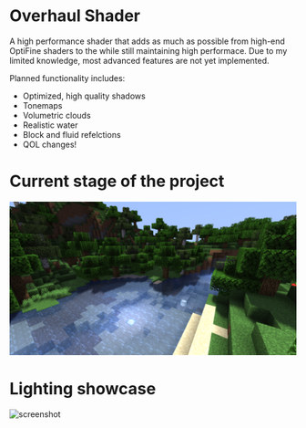 # Overhaul Shader
A high performance shader that adds as much as possible from high-end OptiFine shaders to the while still maintaining high performace. Due to my limited knowledge, most advanced features are not yet implemented.

Planned functionality includes:
- Optimized, high quality shadows
- Tonemaps
- Volumetric clouds
- Realistic water
- Block and fluid refelctions
- QOL changes!

# Current stage of the project

![screenshot](./main.png)

# Lighting showcase

![screenshot](./main.gif)
